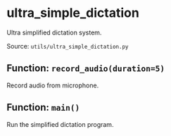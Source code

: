 # ultra_simple_dictation

Ultra simplified dictation system.

Source: `utils/ultra_simple_dictation.py`

## Function: `record_audio(duration=5)`

Record audio from microphone.

## Function: `main()`

Run the simplified dictation program.

